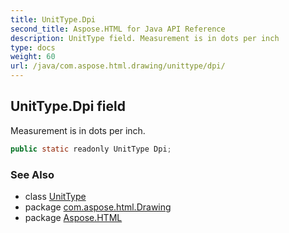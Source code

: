 ```yaml
---
title: UnitType.Dpi
second_title: Aspose.HTML for Java API Reference
description: UnitType field. Measurement is in dots per inch
type: docs
weight: 60
url: /java/com.aspose.html.drawing/unittype/dpi/
---
```

## UnitType.Dpi field

Measurement is in dots per inch.

```java
public static readonly UnitType Dpi;
```

### See Also

* class [UnitType](../)
* package [com.aspose.html.Drawing](../../unittype/)
* package [Aspose.HTML](../../../)
